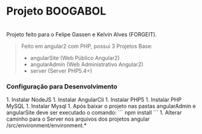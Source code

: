 <h1>Projeto BOOGABOL</h1>
<br>
Projeto feito para o Felipe Gassen e Kelvin Alves (FORGEIT).


>Feito em angular2 com PHP, possui 3 Projetos Base:
>
> * angularSite     (Web Público Angular2)
> * angularAdmin    (Web Administrativo Angular2)
> * server          (Server PHP5.4+)


<h3>Configuração para Desenvolvimento</h3>
1. Instalar NodeJS
1. Instalar AngularCli
1. Instalar PHP5
1. Instalar PHP MySQL
1. Instalar Mysql
1. Após baixar o projeto nas pastas angularAdmin e angularSite deve ser executado o comando:
```
npm install
```
1. Alterar caminho para o Server nos arquivos dos projetos angular /src/environment/environment.*